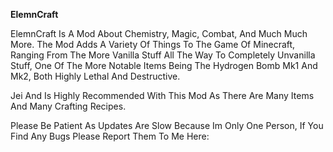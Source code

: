 **ElemnCraft**

ElemnCraft Is A Mod About Chemistry, Magic, Combat, And Much Much More. The Mod Adds A Variety Of Things To The Game Of Minecraft, Ranging From The More Vanilla Stuff All The Way To Completely Unvanilla Stuff, One Of The More Notable Items Being The Hydrogen Bomb Mk1 And Mk2, Both Highly Lethal And Destructive.

Jei And Is Highly Recommended With This Mod As There Are Many Items And Many Crafting Recipes.


Please Be Patient As Updates Are Slow Because Im Only One Person, If You Find Any Bugs Please Report Them To Me Here:
